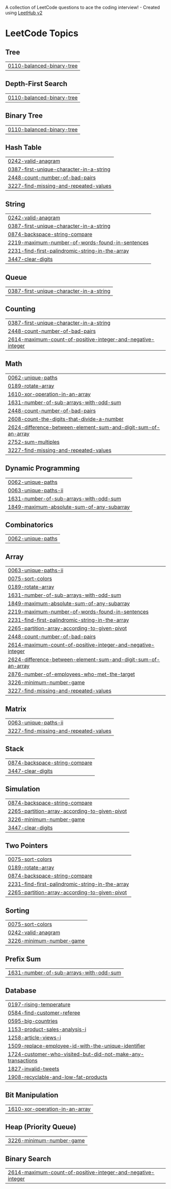 A collection of LeetCode questions to ace the coding interview! - Created using [LeetHub v2](https://github.com/arunbhardwaj/LeetHub-2.0)
<!---LeetCode Topics Start-->
# LeetCode Topics
## Tree
|  |
| ------- |
| [0110-balanced-binary-tree](https://github.com/Mohanasundar2004/Leetcode-problems/tree/master/0110-balanced-binary-tree) |
## Depth-First Search
|  |
| ------- |
| [0110-balanced-binary-tree](https://github.com/Mohanasundar2004/Leetcode-problems/tree/master/0110-balanced-binary-tree) |
## Binary Tree
|  |
| ------- |
| [0110-balanced-binary-tree](https://github.com/Mohanasundar2004/Leetcode-problems/tree/master/0110-balanced-binary-tree) |
## Hash Table
|  |
| ------- |
| [0242-valid-anagram](https://github.com/Mohanasundar2004/Leetcode-problems/tree/master/0242-valid-anagram) |
| [0387-first-unique-character-in-a-string](https://github.com/Mohanasundar2004/Leetcode-problems/tree/master/0387-first-unique-character-in-a-string) |
| [2448-count-number-of-bad-pairs](https://github.com/Mohanasundar2004/Leetcode-problems/tree/master/2448-count-number-of-bad-pairs) |
| [3227-find-missing-and-repeated-values](https://github.com/Mohanasundar2004/Leetcode-problems/tree/master/3227-find-missing-and-repeated-values) |
## String
|  |
| ------- |
| [0242-valid-anagram](https://github.com/Mohanasundar2004/Leetcode-problems/tree/master/0242-valid-anagram) |
| [0387-first-unique-character-in-a-string](https://github.com/Mohanasundar2004/Leetcode-problems/tree/master/0387-first-unique-character-in-a-string) |
| [0874-backspace-string-compare](https://github.com/Mohanasundar2004/Leetcode-problems/tree/master/0874-backspace-string-compare) |
| [2219-maximum-number-of-words-found-in-sentences](https://github.com/Mohanasundar2004/Leetcode-problems/tree/master/2219-maximum-number-of-words-found-in-sentences) |
| [2231-find-first-palindromic-string-in-the-array](https://github.com/Mohanasundar2004/Leetcode-problems/tree/master/2231-find-first-palindromic-string-in-the-array) |
| [3447-clear-digits](https://github.com/Mohanasundar2004/Leetcode-problems/tree/master/3447-clear-digits) |
## Queue
|  |
| ------- |
| [0387-first-unique-character-in-a-string](https://github.com/Mohanasundar2004/Leetcode-problems/tree/master/0387-first-unique-character-in-a-string) |
## Counting
|  |
| ------- |
| [0387-first-unique-character-in-a-string](https://github.com/Mohanasundar2004/Leetcode-problems/tree/master/0387-first-unique-character-in-a-string) |
| [2448-count-number-of-bad-pairs](https://github.com/Mohanasundar2004/Leetcode-problems/tree/master/2448-count-number-of-bad-pairs) |
| [2614-maximum-count-of-positive-integer-and-negative-integer](https://github.com/Mohanasundar2004/Leetcode-problems/tree/master/2614-maximum-count-of-positive-integer-and-negative-integer) |
## Math
|  |
| ------- |
| [0062-unique-paths](https://github.com/Mohanasundar2004/Leetcode-problems/tree/master/0062-unique-paths) |
| [0189-rotate-array](https://github.com/Mohanasundar2004/Leetcode-problems/tree/master/0189-rotate-array) |
| [1610-xor-operation-in-an-array](https://github.com/Mohanasundar2004/Leetcode-problems/tree/master/1610-xor-operation-in-an-array) |
| [1631-number-of-sub-arrays-with-odd-sum](https://github.com/Mohanasundar2004/Leetcode-problems/tree/master/1631-number-of-sub-arrays-with-odd-sum) |
| [2448-count-number-of-bad-pairs](https://github.com/Mohanasundar2004/Leetcode-problems/tree/master/2448-count-number-of-bad-pairs) |
| [2608-count-the-digits-that-divide-a-number](https://github.com/Mohanasundar2004/Leetcode-problems/tree/master/2608-count-the-digits-that-divide-a-number) |
| [2624-difference-between-element-sum-and-digit-sum-of-an-array](https://github.com/Mohanasundar2004/Leetcode-problems/tree/master/2624-difference-between-element-sum-and-digit-sum-of-an-array) |
| [2752-sum-multiples](https://github.com/Mohanasundar2004/Leetcode-problems/tree/master/2752-sum-multiples) |
| [3227-find-missing-and-repeated-values](https://github.com/Mohanasundar2004/Leetcode-problems/tree/master/3227-find-missing-and-repeated-values) |
## Dynamic Programming
|  |
| ------- |
| [0062-unique-paths](https://github.com/Mohanasundar2004/Leetcode-problems/tree/master/0062-unique-paths) |
| [0063-unique-paths-ii](https://github.com/Mohanasundar2004/Leetcode-problems/tree/master/0063-unique-paths-ii) |
| [1631-number-of-sub-arrays-with-odd-sum](https://github.com/Mohanasundar2004/Leetcode-problems/tree/master/1631-number-of-sub-arrays-with-odd-sum) |
| [1849-maximum-absolute-sum-of-any-subarray](https://github.com/Mohanasundar2004/Leetcode-problems/tree/master/1849-maximum-absolute-sum-of-any-subarray) |
## Combinatorics
|  |
| ------- |
| [0062-unique-paths](https://github.com/Mohanasundar2004/Leetcode-problems/tree/master/0062-unique-paths) |
## Array
|  |
| ------- |
| [0063-unique-paths-ii](https://github.com/Mohanasundar2004/Leetcode-problems/tree/master/0063-unique-paths-ii) |
| [0075-sort-colors](https://github.com/Mohanasundar2004/Leetcode-problems/tree/master/0075-sort-colors) |
| [0189-rotate-array](https://github.com/Mohanasundar2004/Leetcode-problems/tree/master/0189-rotate-array) |
| [1631-number-of-sub-arrays-with-odd-sum](https://github.com/Mohanasundar2004/Leetcode-problems/tree/master/1631-number-of-sub-arrays-with-odd-sum) |
| [1849-maximum-absolute-sum-of-any-subarray](https://github.com/Mohanasundar2004/Leetcode-problems/tree/master/1849-maximum-absolute-sum-of-any-subarray) |
| [2219-maximum-number-of-words-found-in-sentences](https://github.com/Mohanasundar2004/Leetcode-problems/tree/master/2219-maximum-number-of-words-found-in-sentences) |
| [2231-find-first-palindromic-string-in-the-array](https://github.com/Mohanasundar2004/Leetcode-problems/tree/master/2231-find-first-palindromic-string-in-the-array) |
| [2265-partition-array-according-to-given-pivot](https://github.com/Mohanasundar2004/Leetcode-problems/tree/master/2265-partition-array-according-to-given-pivot) |
| [2448-count-number-of-bad-pairs](https://github.com/Mohanasundar2004/Leetcode-problems/tree/master/2448-count-number-of-bad-pairs) |
| [2614-maximum-count-of-positive-integer-and-negative-integer](https://github.com/Mohanasundar2004/Leetcode-problems/tree/master/2614-maximum-count-of-positive-integer-and-negative-integer) |
| [2624-difference-between-element-sum-and-digit-sum-of-an-array](https://github.com/Mohanasundar2004/Leetcode-problems/tree/master/2624-difference-between-element-sum-and-digit-sum-of-an-array) |
| [2876-number-of-employees-who-met-the-target](https://github.com/Mohanasundar2004/Leetcode-problems/tree/master/2876-number-of-employees-who-met-the-target) |
| [3226-minimum-number-game](https://github.com/Mohanasundar2004/Leetcode-problems/tree/master/3226-minimum-number-game) |
| [3227-find-missing-and-repeated-values](https://github.com/Mohanasundar2004/Leetcode-problems/tree/master/3227-find-missing-and-repeated-values) |
## Matrix
|  |
| ------- |
| [0063-unique-paths-ii](https://github.com/Mohanasundar2004/Leetcode-problems/tree/master/0063-unique-paths-ii) |
| [3227-find-missing-and-repeated-values](https://github.com/Mohanasundar2004/Leetcode-problems/tree/master/3227-find-missing-and-repeated-values) |
## Stack
|  |
| ------- |
| [0874-backspace-string-compare](https://github.com/Mohanasundar2004/Leetcode-problems/tree/master/0874-backspace-string-compare) |
| [3447-clear-digits](https://github.com/Mohanasundar2004/Leetcode-problems/tree/master/3447-clear-digits) |
## Simulation
|  |
| ------- |
| [0874-backspace-string-compare](https://github.com/Mohanasundar2004/Leetcode-problems/tree/master/0874-backspace-string-compare) |
| [2265-partition-array-according-to-given-pivot](https://github.com/Mohanasundar2004/Leetcode-problems/tree/master/2265-partition-array-according-to-given-pivot) |
| [3226-minimum-number-game](https://github.com/Mohanasundar2004/Leetcode-problems/tree/master/3226-minimum-number-game) |
| [3447-clear-digits](https://github.com/Mohanasundar2004/Leetcode-problems/tree/master/3447-clear-digits) |
## Two Pointers
|  |
| ------- |
| [0075-sort-colors](https://github.com/Mohanasundar2004/Leetcode-problems/tree/master/0075-sort-colors) |
| [0189-rotate-array](https://github.com/Mohanasundar2004/Leetcode-problems/tree/master/0189-rotate-array) |
| [0874-backspace-string-compare](https://github.com/Mohanasundar2004/Leetcode-problems/tree/master/0874-backspace-string-compare) |
| [2231-find-first-palindromic-string-in-the-array](https://github.com/Mohanasundar2004/Leetcode-problems/tree/master/2231-find-first-palindromic-string-in-the-array) |
| [2265-partition-array-according-to-given-pivot](https://github.com/Mohanasundar2004/Leetcode-problems/tree/master/2265-partition-array-according-to-given-pivot) |
## Sorting
|  |
| ------- |
| [0075-sort-colors](https://github.com/Mohanasundar2004/Leetcode-problems/tree/master/0075-sort-colors) |
| [0242-valid-anagram](https://github.com/Mohanasundar2004/Leetcode-problems/tree/master/0242-valid-anagram) |
| [3226-minimum-number-game](https://github.com/Mohanasundar2004/Leetcode-problems/tree/master/3226-minimum-number-game) |
## Prefix Sum
|  |
| ------- |
| [1631-number-of-sub-arrays-with-odd-sum](https://github.com/Mohanasundar2004/Leetcode-problems/tree/master/1631-number-of-sub-arrays-with-odd-sum) |
## Database
|  |
| ------- |
| [0197-rising-temperature](https://github.com/Mohanasundar2004/Leetcode-problems/tree/master/0197-rising-temperature) |
| [0584-find-customer-referee](https://github.com/Mohanasundar2004/Leetcode-problems/tree/master/0584-find-customer-referee) |
| [0595-big-countries](https://github.com/Mohanasundar2004/Leetcode-problems/tree/master/0595-big-countries) |
| [1153-product-sales-analysis-i](https://github.com/Mohanasundar2004/Leetcode-problems/tree/master/1153-product-sales-analysis-i) |
| [1258-article-views-i](https://github.com/Mohanasundar2004/Leetcode-problems/tree/master/1258-article-views-i) |
| [1509-replace-employee-id-with-the-unique-identifier](https://github.com/Mohanasundar2004/Leetcode-problems/tree/master/1509-replace-employee-id-with-the-unique-identifier) |
| [1724-customer-who-visited-but-did-not-make-any-transactions](https://github.com/Mohanasundar2004/Leetcode-problems/tree/master/1724-customer-who-visited-but-did-not-make-any-transactions) |
| [1827-invalid-tweets](https://github.com/Mohanasundar2004/Leetcode-problems/tree/master/1827-invalid-tweets) |
| [1908-recyclable-and-low-fat-products](https://github.com/Mohanasundar2004/Leetcode-problems/tree/master/1908-recyclable-and-low-fat-products) |
## Bit Manipulation
|  |
| ------- |
| [1610-xor-operation-in-an-array](https://github.com/Mohanasundar2004/Leetcode-problems/tree/master/1610-xor-operation-in-an-array) |
## Heap (Priority Queue)
|  |
| ------- |
| [3226-minimum-number-game](https://github.com/Mohanasundar2004/Leetcode-problems/tree/master/3226-minimum-number-game) |
## Binary Search
|  |
| ------- |
| [2614-maximum-count-of-positive-integer-and-negative-integer](https://github.com/Mohanasundar2004/Leetcode-problems/tree/master/2614-maximum-count-of-positive-integer-and-negative-integer) |
<!---LeetCode Topics End-->